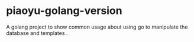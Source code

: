 # piaoyu-golang-version
A golang project to show common usage about using go to manipulate the database and   templates .
